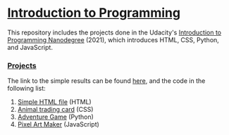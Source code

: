 # [Introduction to Programming](https://www.udacity.com/course/intro-to-programming-nanodegree--nd000)

This repository includes the projects done in the Udacity's [Introduction to Programming Nanodegree](https://www.udacity.com/course/intro-to-programming-nanodegree--nd000) (2021), which introduces HTML, CSS, Python, and JavaScript.



###  [Projects](http://introduction-to-programming.netlify.app)
The link to the simple results can be found [here](http://introduction-to-programming.netlify.app), and the code in the following list:
1. [Simple HTML file](https://github.com/pfrazao/udacity-introduction-to-programming/blob/main/01%20HTML/notes.html) (HTML)
2. [Animal trading card](https://github.com/pfrazao/udacity-introduction-to-programming/tree/main/02%20CSS) (CSS)
3. [Adventure Game](https://github.com/pfrazao/udacity-introduction-to-programming/tree/main/02%20Python) (Python)
4. [Pixel Art Maker](https://github.com/pfrazao/udacity-introduction-to-programming/tree/main/04%20JavaScript) (JavaScript)
 
